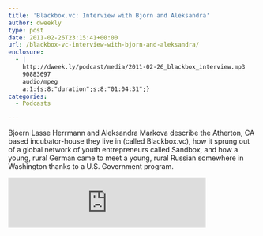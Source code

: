```yaml
---
title: 'Blackbox.vc: Interview with Bjorn and Aleksandra'
author: dweekly
type: post
date: 2011-02-26T23:15:41+00:00
url: /blackbox-vc-interview-with-bjorn-and-aleksandra/
enclosure:
  - |
    http://dweek.ly/podcast/media/2011-02-26_blackbox_interview.mp3
    90883697
    audio/mpeg
    a:1:{s:8:"duration";s:8:"01:04:31";}
categories:
  - Podcasts

---
```

Bjoern Lasse Herrmann and Aleksandra Markova describe the Atherton, CA based incubator-house they live in (called Blackbox.vc), how it sprung out of a global network of youth entrepreneurs called Sandbox, and how a young, rural German came to meet a young, rural Russian somewhere in Washington thanks to a U.S. Government program.

<iframe src="https://anchor.fm/dweekly/embed/episodes/Blackbox-ei6u4r" height="102px" width="400px" frameborder="0" scrolling="no"></iframe>
